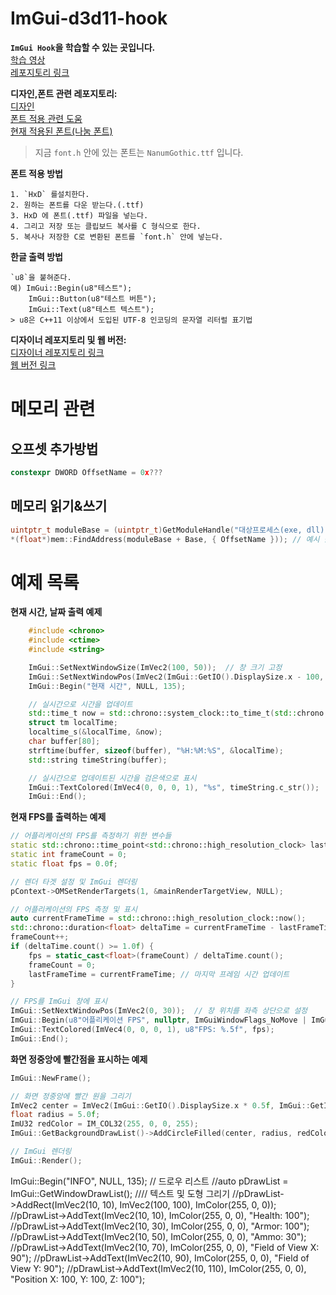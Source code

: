  # ImGui-d3d11-hook

**`ImGui Hook`을 학습할 수 있는 곳입니다.**  
[학습 영상](https://www.youtube.com/watch?v=4659KaH4ON8)  
[레포지토리 링크](https://github.com/rdbo/ImGui-DirectX-11-Kiero-Hook)  

**디자인,폰트 관련 레포지토리:**  
[디자인](https://github.com/GraphicsProgramming/dear-imgui-styles)  
[폰트 적용 관련 도움](https://dlemrcnd.tistory.com/650)  
[현재 적용된 폰트(나눔 폰트)](https://hangeul.naver.com/font)  
> 지금 `font.h` 안에 있는 폰트는 `NanumGothic.ttf` 입니다.

**폰트 적용 방법** 
```
1. `HxD` 를설치한다.
2. 원하는 폰트를 다운 받는다.(.ttf)
3. HxD 에 폰트(.ttf) 파일을 넣는다.
4. 그리고 저장 또는 클립보드 복사를 C 형식으로 한다.
5. 복사나 저장한 C로 변환된 폰트를 `font.h` 안에 넣는다.
```

**한글 출력 방법** 
```
`u8`을 붙혀준다.
예) ImGui::Begin(u8"테스트");
    ImGui::Button(u8"테스트 버튼");
    ImGui::Text(u8"테스트 텍스트");
> u8은 C++11 이상에서 도입된 UTF-8 인코딩의 문자열 리터럴 표기법    
```

**디자이너 레포지토리 및 웹 버전:**  
[디자이너 레포지토리 링크](https://github.com/Raais/ImStudio)  
[웹 버전 링크](https://raais.github.io/ImStudio)  

# 메모리 관련
## 오프셋 추가방법
```cpp
constexpr DWORD OffsetName = 0x???
```
## 메모리 읽기&쓰기
```cpp
uintptr_t moduleBase = (uintptr_t)GetModuleHandle("대상프로세스(exe, dll)");
*(float*)mem::FindAddress(moduleBase + Base, { OffsetName })); // 예시 값 float
```

# 예제 목록
**현재 시간, 날짜 출력 예제** 
```cpp
    #include <chrono>
    #include <ctime>
    #include <string>

    ImGui::SetNextWindowSize(ImVec2(100, 50));  // 창 크기 고정
    ImGui::SetNextWindowPos(ImVec2(ImGui::GetIO().DisplaySize.x - 100, 0)); // 우측 상단에 위치하도록 설정
    ImGui::Begin("현재 시간", NULL, 135);

    // 실시간으로 시간을 업데이트
    std::time_t now = std::chrono::system_clock::to_time_t(std::chrono::system_clock::now());
    struct tm localTime;
    localtime_s(&localTime, &now);
    char buffer[80];
    strftime(buffer, sizeof(buffer), "%H:%M:%S", &localTime);
    std::string timeString(buffer);

    // 실시간으로 업데이트된 시간을 검은색으로 표시
    ImGui::TextColored(ImVec4(0, 0, 0, 1), "%s", timeString.c_str());
    ImGui::End();
```

**현재 FPS를 출력하는 예제** 
```cpp
// 어플리케이션의 FPS를 측정하기 위한 변수들
static std::chrono::time_point<std::chrono::high_resolution_clock> lastFrameTime = std::chrono::high_resolution_clock::now(); // 초기 시간 설정
static int frameCount = 0;
static float fps = 0.0f;

// 렌더 타겟 설정 및 ImGui 렌더링
pContext->OMSetRenderTargets(1, &mainRenderTargetView, NULL);

// 어플리케이션의 FPS 측정 및 표시
auto currentFrameTime = std::chrono::high_resolution_clock::now();
std::chrono::duration<float> deltaTime = currentFrameTime - lastFrameTime;
frameCount++;
if (deltaTime.count() >= 1.0f) {
    fps = static_cast<float>(frameCount) / deltaTime.count();
    frameCount = 0;
    lastFrameTime = currentFrameTime; // 마지막 프레임 시간 업데이트
}

// FPS를 ImGui 창에 표시
ImGui::SetNextWindowPos(ImVec2(0, 30));  // 창 위치를 좌측 상단으로 설정
ImGui::Begin(u8"어플리케이션 FPS", nullptr, ImGuiWindowFlags_NoMove | ImGuiWindowFlags_NoResize | NULL | 129);
ImGui::TextColored(ImVec4(0, 0, 0, 1), u8"FPS: %.5f", fps);
ImGui::End();
```

**화면 정중앙에 빨간점을 표시하는 예제** 
```cpp
ImGui::NewFrame();

// 화면 정중앙에 빨간 원을 그리기
ImVec2 center = ImVec2(ImGui::GetIO().DisplaySize.x * 0.5f, ImGui::GetIO().DisplaySize.y * 0.5f);
float radius = 5.0f;
ImU32 redColor = IM_COL32(255, 0, 0, 255);
ImGui::GetBackgroundDrawList()->AddCircleFilled(center, radius, redColor);

// ImGui 렌더링
ImGui::Render();
```

ImGui::Begin("INFO", NULL, 135);
// 드로우 리스트
//auto pDrawList = ImGui::GetWindowDrawList();
//// 텍스트 및 도형 그리기
//pDrawList->AddRect(ImVec2(10, 10), ImVec2(100, 100), ImColor(255, 0, 0));
//pDrawList->AddText(ImVec2(10, 10), ImColor(255, 0, 0), "Health: 100");
//pDrawList->AddText(ImVec2(10, 30), ImColor(255, 0, 0), "Armor: 100");
//pDrawList->AddText(ImVec2(10, 50), ImColor(255, 0, 0), "Ammo: 30");
//pDrawList->AddText(ImVec2(10, 70), ImColor(255, 0, 0), "Field of View X: 90");
//pDrawList->AddText(ImVec2(10, 90), ImColor(255, 0, 0), "Field of View Y: 90");
//pDrawList->AddText(ImVec2(10, 110), ImColor(255, 0, 0), "Position X: 100, Y: 100, Z: 100");

